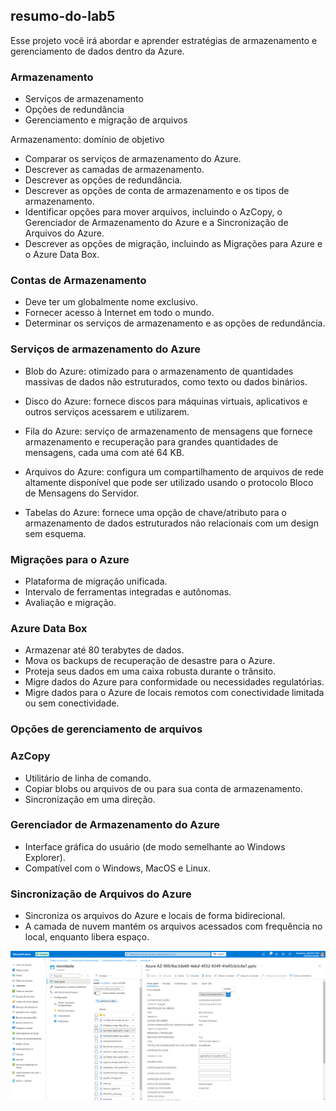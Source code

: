 ## resumo-do-lab5
Esse projeto você irá abordar e aprender estratégias de armazenamento e gerenciamento de dados dentro da Azure.

### Armazenamento

* Serviços de armazenamento
* Opções de redundância
* Gerenciamento e migração de arquivos

Armazenamento: domínio de objetivo

* Comparar os serviços de armazenamento do Azure.
* Descrever as camadas de armazenamento.
* Descrever as opções de redundância.
* Descrever as opções de conta de armazenamento e os tipos de armazenamento.
* Identificar opções para mover arquivos, incluindo o AzCopy, o Gerenciador de Armazenamento do Azure e a Sincronização de Arquivos do Azure.
* Descrever as opções de migração, incluindo as Migrações para Azure e o Azure Data Box.

### Contas de Armazenamento

* Deve ter um globalmente nome exclusivo.
* Fornecer acesso à Internet em todo o mundo.
* Determinar os serviços de armazenamento e as opções de redundância.

### Serviços de armazenamento do Azure

* Blob do Azure: otimizado para o armazenamento de quantidades massivas de dados não estruturados, como texto ou dados binários.

* Disco do Azure: fornece discos para máquinas virtuais, aplicativos e outros serviços acessarem e utilizarem.

* Fila do Azure: serviço de armazenamento de mensagens que fornece armazenamento e recuperação para grandes quantidades de mensagens, cada uma com até 64 KB.

* Arquivos do Azure: configura um compartilhamento de arquivos de rede altamente disponível que pode ser utilizado usando o protocolo Bloco de Mensagens do Servidor.

* Tabelas do Azure: fornece uma opção de chave/atributo para o armazenamento de dados estruturados não relacionais com um design sem esquema.

### Migrações para o Azure


* Plataforma de migração unificada.
* Intervalo de ferramentas integradas e autônomas.
* Avaliação e migração.

### Azure Data Box

* Armazenar até 80 terabytes de dados.
* Mova os backups de recuperação de desastre para o Azure.
* Proteja seus dados em uma caixa robusta durante o trânsito.
* Migre dados do Azure para conformidade ou necessidades regulatórias.
* Migre dados para o Azure de locais remotos com conectividade limitada ou sem conectividade.

### Opções de gerenciamento de arquivos

### AzCopy

* Utilitário de linha de comando.
* Copiar blobs ou arquivos de ou para sua conta de armazenamento.
* Sincronização em uma direção.

### Gerenciador de Armazenamento do Azure

* Interface gráfica do usuário (de modo semelhante ao Windows Explorer).
* Compatível com o Windows, MacOS e Linux.

### Sincronização de Arquivos do Azure

* Sincroniza os arquivos do Azure e locais de forma bidirecional.
* A camada de nuvem mantém os arquivos acessados com frequência no local, enquanto libera espaço.

![Imagem do Portal AZURE](Armazenamento.png)
